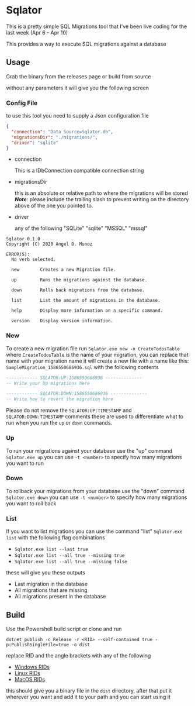 # Sqlator
This is a pretty simple SQL Migrations tool that I've been live coding for the last week (Apr 6 - Apr 10)

This provides a way to execute SQL migrations against a database

## Usage
Grab the binary from the releases page or build from source

without any parameters it will give you the following screen

### Config File
to use this tool you need to supply a Json configuration file
```json
{
  "connection": "Data Source=Sqlator.db",
  "migrationsDir": "./migrations/",
  "driver": "sqlite"
}
```
- connection

    This is a IDbConnection compatible connection string
- migrationsDir
    
    this is an absolute or relative path to where the migrations will be stored ***Note***: please include the trailing slash to prevent writing on the directory above of the one you pointed to.
- driver
    
    any of the following "SQLite" "sqlite" "MSSQL" "mssql"
```
Sqlator 0.1.0
Copyright (C) 2020 Angel D. Munoz

ERROR(S):
  No verb selected.

  new        Creates a new Migration file.

  up         Runs the migrations against the database.

  down       Rolls back migrations from the database.

  list       List the amount of migrations in the database.

  help       Display more information on a specific command.

  version    Display version information.
```

### New
To create a new migration file run `Sqlator.exe new -n CreateTodosTable` where `CreateTodosTable` is the name of your migration, you can replace that name with your migration name it will create a new file with a name like this:
`SampleMigration_1586550686936.sql` with the following contents
```sql
------------ SQLATOR:UP:1586550686936 --------------
-- Write your Up migrations here

------------ SQLATOR:DOWN:1586550686936 --------------
-- Write how to revert the migration here
```
Please do not remove the `SQLATOR:UP:TIMESTAMP` and `SQLATOR:DOWN:TIMESTAMP` comments these are used to differentiate what to run when you run the `up` or `down` commands.

### Up
To run your migrations against your database use the "up" command `Sqlator.exe up` you can use `-t <number>` to specify how many migrations you want to run

### Down
To rollback your migrations from your database use the "down" command `Sqlator.exe down` you can use `-t <number>` to specify how many migrations you want to roll back

### List
If you want to list migrations you can use the command "list" `Sqlator.exe list` with the following flag combinations

- `Sqlator.exe list --last true`
- `Sqlator.exe list --all true --missing true`
- `Sqlator.exe list --all true --missing false`

these will give you these outputs

- Last migration in the database
- All migrations that are missing
- All migrations present in the database

## Build
Use the Powershell build script or clone and run
```
dotnet publish -c Release -r <RID> --self-contained true -p:PublishSingleFile=true -o dist
```
replace RID and the angle brackets with any of the following
- [Windows RIDs](https://docs.microsoft.com/en-us/dotnet/core/rid-catalog#windows-rids)
- [Linux RIDs](https://docs.microsoft.com/en-us/dotnet/core/rid-catalog#linux-rids)
- [MacOS RIDs](https://docs.microsoft.com/en-us/dotnet/core/rid-catalog#macos-rids)

this should give you a binary file in the `dist` directory, after that put it wherever you want and add it to your path and you can start using it